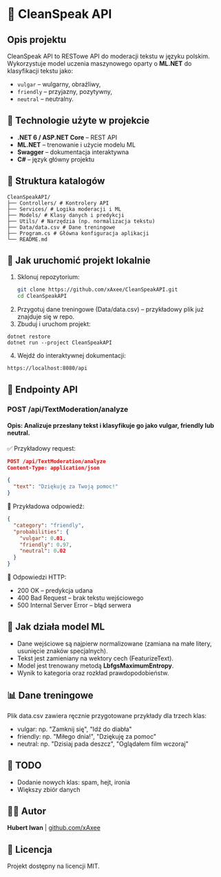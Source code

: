 # 🧼 CleanSpeak API

## Opis projektu
CleanSpeak API to RESTowe API do moderacji tekstu w języku polskim. Wykorzystuje model uczenia maszynowego oparty o **ML.NET** do klasyfikacji tekstu jako:
- `vulgar` – wulgarny, obraźliwy,
- `friendly` – przyjazny, pozytywny,
- `neutral` – neutralny.

## 🔧 Technologie użyte w projekcie
- **.NET 6 / ASP.NET Core** – REST API
- **ML.NET** – trenowanie i użycie modelu ML
- **Swagger** – dokumentacja interaktywna
- **C#** – język główny projektu

## 📁 Struktura katalogów
```
CleanSpeakAPI/
├── Controllers/ # Kontrolery API
├── Services/ # Logika moderacji i ML
├── Models/ # Klasy danych i predykcji
├── Utils/ # Narzędzia (np. normalizacja tekstu)
├── Data/data.csv # Dane treningowe
├── Program.cs # Główna konfiguracja aplikacji
└── README.md
```
## 🚀 Jak uruchomić projekt lokalnie

1. Sklonuj repozytorium:
   ```bash
   git clone https://github.com/xAxee/CleanSpeakAPI.git
   cd CleanSpeakAPI
   ```
2. Przygotuj dane treningowe (Data/data.csv) – przykładowy plik już znajduje się w repo.
3. Zbuduj i uruchom projekt:
```
dotnet restore
dotnet run --project CleanSpeakAPI
```
4. Wejdź do interaktywnej dokumentacji:
```
https://localhost:8080/api
```
## 📨 Endpointy API
### POST /api/TextModeration/analyze
#### Opis: Analizuje przesłany tekst i klasyfikuje go jako vulgar, friendly lub neutral.

✅ Przykładowy request:
```json
POST /api/TextModeration/analyze
Content-Type: application/json

{
  "text": "Dziękuję za Twoją pomoc!"
}
```
🔁 Przykładowa odpowiedź:
```json
{
  "category": "friendly",
  "probabilities": {
    "vulgar": 0.01,
    "friendly": 0.97,
    "neutral": 0.02
  }
}
```
🧾 Odpowiedzi HTTP:
- 200 OK – predykcja udana
- 400 Bad Request – brak tekstu wejściowego
- 500 Internal Server Error – błąd serwera

## 🧠 Jak działa model ML
- Dane wejściowe są najpierw normalizowane (zamiana na małe litery, usunięcie znaków specjalnych).
- Tekst jest zamieniany na wektory cech (FeaturizeText).
- Model jest trenowany metodą **LbfgsMaximumEntropy**.
- Wynik to kategoria oraz rozkład prawdopodobieństw.

## 📊 Dane treningowe
Plik data.csv zawiera ręcznie przygotowane przykłady dla trzech klas:
- vulgar: np. "Zamknij się", "Idź do diabła"
- friendly: np. "Miłego dnia!", "Dziękuję za pomoc"
- neutral: np. "Dzisiaj pada deszcz", "Oglądałem film wczoraj"

## 📌 TODO
- Dodanie nowych klas: spam, hejt, ironia
- Większy zbiór danych

## 🧑‍💻 Autor
**Hubert Iwan** | [github.com/xAxee](https://github.com/xAxee)

## 📜 Licencja
Projekt dostępny na licencji MIT.
